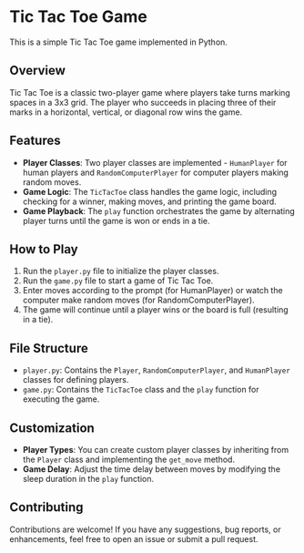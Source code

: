 # Tic Tac Toe Game

This is a simple Tic Tac Toe game implemented in Python.

## Overview

Tic Tac Toe is a classic two-player game where players take turns marking spaces in a 3x3 grid. The player who succeeds in placing three of their marks in a horizontal, vertical, or diagonal row wins the game.

## Features

- **Player Classes**: Two player classes are implemented - `HumanPlayer` for human players and `RandomComputerPlayer` for computer players making random moves.
- **Game Logic**: The `TicTacToe` class handles the game logic, including checking for a winner, making moves, and printing the game board.
- **Game Playback**: The `play` function orchestrates the game by alternating player turns until the game is won or ends in a tie.

## How to Play

1. Run the `player.py` file to initialize the player classes.
2. Run the `game.py` file to start a game of Tic Tac Toe.
3. Enter moves according to the prompt (for HumanPlayer) or watch the computer make random moves (for RandomComputerPlayer).
4. The game will continue until a player wins or the board is full (resulting in a tie).

## File Structure

- `player.py`: Contains the `Player`, `RandomComputerPlayer`, and `HumanPlayer` classes for defining players.
- `game.py`: Contains the `TicTacToe` class and the `play` function for executing the game.

## Customization

- **Player Types**: You can create custom player classes by inheriting from the `Player` class and implementing the `get_move` method.
- **Game Delay**: Adjust the time delay between moves by modifying the sleep duration in the `play` function.

## Contributing

Contributions are welcome! If you have any suggestions, bug reports, or enhancements, feel free to open an issue or submit a pull request.
